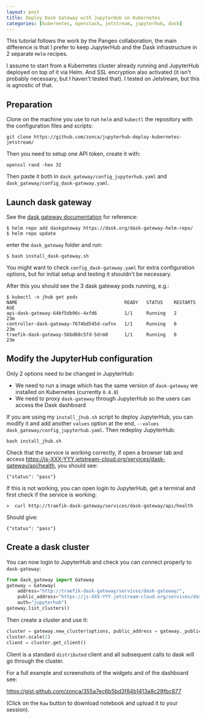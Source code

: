 ```yaml
---
layout: post
title: Deploy Dask Gateway with JupyterHub on Kubernetes
categories: [kubernetes, openstack, jetstream, jupyterhub, dask]
---
```


This tutorial follows the work by the Pangeo collaboration,
the main difference is that I prefer to keep JupyterHub and the Dask infrastructure
in 2 separate `Helm` recipes.

I assume to start from a Kubernetes cluster already running and
JupyterHub deployed on top of it via Helm. And SSL encryption also activated (it isn't probably necessary, but I haven't tested that).
I tested on Jetstream, but this is agnostic of that.

## Preparation

Clone on the machine you use to run `helm` and `kubectl` the repository
with the configuration files and scripts:

	git clone https://github.com/zonca/jupyterhub-deploy-kubernetes-jetstream/

Then you need to setup one API token, create it with:

	openssl rand -hex 32

Then paste it both in `dask_gateway/config_jupyterhub.yaml` and `dask_gateway/config_dask-gateway.yaml`.

## Launch dask gateway

See the [dask gateway documentation](https://gateway.dask.org/install-kube.html) for reference:

	$ helm repo add daskgateway https://dask.org/dask-gateway-helm-repo/
	$ helm repo update

enter the `dask_gateway` folder and run:

	$ bash install_dask-gateway.sh

You might want to check `config_dask-gateway.yaml` for extra configuration options, but for initial setup and testing it shouldn't be necessary.

After this you should see the 3 dask gateway pods running, e.g.:

	$ kubectl -n jhub get pods
	NAME                                       READY   STATUS    RESTARTS   AGE
	api-dask-gateway-64bf5db96c-4xfd6          1/1     Running   2          23m
	controller-dask-gateway-7674bd545d-cwfnx   1/1     Running   0          23m
	traefik-dask-gateway-5bbd68c5fd-5drm8      1/1     Running   0          23m

## Modify the JupyterHub configuration

Only 2 options need to be changed in JupyterHub:

* We need to run a image which has the same version of `dask-gateway` we installed on Kubernetes (currently `0.8.0`)
* We need to proxy `dask-gateway` through JupyterHub so the users can access the Dask dashboard

If you are using my `install_jhub.sh` script to deploy JupyterHub,
you can modify it and add another `values` option at the end, `--values dask_gateway/config_jupyterhub.yaml`.
Then redeploy JupyterHub:

	bash install_jhub.sh

Check that the service is working correctly,
if open a browser tab and access <https://js-XXX-YYY.jetstream-cloud.org/services/dask-gateway/api/health>, you should see:

	{"status": "pass"}

If this is not working, you can open login to JupyterHub, get a terminal and first check if the service is working:

    >  curl http://traefik-dask-gateway/services/dask-gateway/api/health

Should give:

    {"status": "pass"}


## Create a dask cluster

You can now login to JupyterHub and check you can connect properly to `dask-gateway`:

```python
from dask_gateway import Gateway
gateway = Gateway(
    address="http://traefik-dask-gateway/services/dask-gateway/",
    public_address="https://js-XXX-YYY.jetstream-cloud.org/services/dask-gateway/",
    auth="jupyterhub")
gateway.list_clusters()
```

Then create a cluster and use it:

```python
cluster = gateway.new_cluster(options, public_address = gateway._public_address)
cluster.scale(2)
client = cluster.get_client()
```

Client is a standard `distributed` client and all subsequent calls to dask will go
through the cluster.

For a full example and screenshots of the widgets and of the dashboard see:

<https://gist.github.com/zonca/355a7ec6b5bd3f84b1413a8c29fbc877>

(Click on the `Raw` button to download notebook and upload it to your session).
